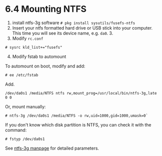 # 6.4 Mounting NTFS

1. install ntfs-3g software `# pkg install sysutils/fusefs-ntfs`
2. Insert your ntfs formatted hard drive or USB stick into your computer. This time you will see its device name, e.g. `da0`. 3.
3. Modify `rc.conf`

```
# sysrc kld_list+="fusefs"
```

4. Modify fstab to automount

To automount on boot, modify and add:

```
# ee /etc/fstab
```

Add.

```
/dev/da0s1 /media/NTFS ntfs rw,mount_prog=/usr/local/bin/ntfs-3g,late 0 0
```

Or, mount manually:

```
# ntfs-3g /dev/da0s1 /media/NTFS -o rw,uid=1000,gid=1000,umask=0`
```

If you don't know which disk partition is NTFS, you can check it with the command:

```
# fstyp /dev/da0s1
```

See [ntfs-3g manpage](https://www.freebsd.org/cgi/man.cgi?query=ntfs-3g\&format=html) for detailed parameters.
